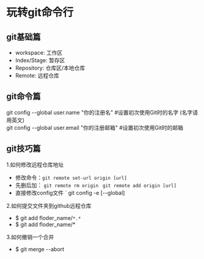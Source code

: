 # 玩转git命令行  
## git基础篇  
- workspace:    工作区  
- Index/Stage: 暂存区  
- Repository:  仓库区/本地仓库  
- Remote:  远程仓库  
## git命令篇
git  config  --global user.name "你的注册名"                                          #设置初次使用Git时的名字 (名字请用英文)    
git config  --global  user.email  "你的注册邮箱"                                      #设置初次使用Git时的邮箱    
## git技巧篇

1.如何修改远程仓库地址    
- 修改命令：`git remote set-url origin [url]`
- 先删后加： `git remote rm origin `      `git remote add origin [url]`  
- 直接修改config文件 ` git config -e [--global]

2.如何提交文件夹到github远程仓库  
- $ git add floder_name/`*.*`       
- $ git add floder_name/*  

3.如何撤销一个合并   
- $ git merge  --abort  


